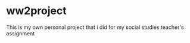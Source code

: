 # ww2project 
This is my own personal project that i did for my social studies teacher's assignment
